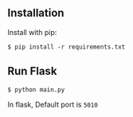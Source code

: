 ## Installation

Install with pip:

```
$ pip install -r requirements.txt
```

## Run Flask
```
$ python main.py
```
In flask, Default port is `5010`
